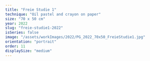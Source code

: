 ```yaml
---
title: "Freie Studie 1"
technique: "Oil pastel and crayon on paper"
size: "70 x 50 cm"
year: 2022
slug: "freie-studie1-2022"
isSeries: false
image: "/assets/workImages/2022/PG_2022_70x50_FreieStudie1.jpg"
orientation: "portrait"
order: 11
displaySize: "medium"
---
```

